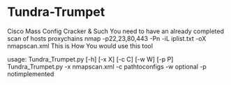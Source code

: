 # Tundra-Trumpet
Cisco Mass Config Cracker &amp; Such
You need to have an already completed scan of hosts
proxychains nmap -p22,23,80,443 -Pn -iL iplist.txt -oX nmapscan.xml
This is How You would use this tool

usage: Tundra_Trumpet.py [-h] [-x X] [-c C] [-w W] [-p P]
 Tundra_Trumpet.py -x nmapscan.xml -c pathtoconfigs -w optional -p notimplemented
